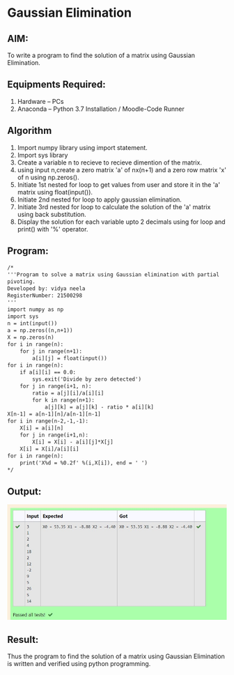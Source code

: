 # Gaussian Elimination

## AIM:
To write a program to find the solution of a matrix using Gaussian Elimination.

## Equipments Required:
1. Hardware – PCs
2. Anaconda – Python 3.7 Installation / Moodle-Code Runner

## Algorithm
1. Import numpy library using import statement.
2. Import sys library
3. Create a variable n to recieve to recieve dimention of the matrix.
4. using input n,create a zero matrix 'a' of nx(n+1) and a zero row matrix 'x' of n using np.zeros().
5. Initiate 1st nested for loop to get values from user and store it in the 'a' matrix using float(input()).
6. Initiate 2nd nested for loop to apply gaussian elimination.
7. Initiate 3rd nested for loop to calculate the solution of the 'a' matrix using back substitution.
8. Display the solution for each variable upto 2 decimals using for loop and print() with '%' operator.

## Program:
```
/*
'''Program to solve a matrix using Gaussian elimination with partial pivoting.
Developed by: vidya neela
RegisterNumber: 21500298
'''
import numpy as np
import sys
n = int(input())
a = np.zeros((n,n+1))
X = np.zeros(n)
for i in range(n):
    for j in range(n+1):
        a[i][j] = float(input())
for i in range(n):
    if a[i][i] == 0.0:
        sys.exit('Divide by zero detected')
    for j in range(i+1, n):
        ratio = a[j][i]/a[i][i]
        for k in range(n+1):
            a[j][k] = a[j][k] - ratio * a[i][k]
X[n-1] = a[n-1][n]/a[n-1][n-1]
for i in range(n-2,-1,-1):
    X[i] = a[i][n]
    for j in range(i+1,n):
        X[i] = X[i] - a[i][j]*X[j]
    X[i] = X[i]/a[i][i]
for i in range(n):
    print('X%d = %0.2f' %(i,X[i]), end = ' ')
*/
```

## Output:
![gaussian elimination](./output.jpg)


## Result:
Thus the program to find the solution of a matrix using Gaussian Elimination is written and verified using python programming.

